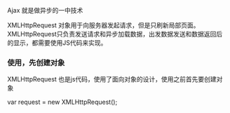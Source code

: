 Ajax 就是做异步的一中技术


XMLHttpRequest 对象用于向服务器发起请求，但是只刷新局部页面。
XMLHttpRequest只负责发送请求和异步加载数据，出发数据发送和数据返回后的显示，都需要使用JS代码来实现。

### 使用，先创建对象

XMLHttpRequest 也是js代码，使用了面向对象的设计，使用之前首先要创建对象

var request = new XMLHttpRequest();
